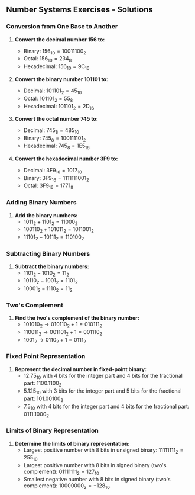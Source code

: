 ## Number Systems Exercises - Solutions

### Conversion from One Base to Another
1. **Convert the decimal number 156 to:**
   - Binary: $156_{10} = 10011100_2$
   - Octal: $156_{10} = 234_8$
   - Hexadecimal: $156_{10} = 9\mathrm{C}_{16}$

2. **Convert the binary number 101101 to:**
   - Decimal: $101101_2 = 45_{10}$
   - Octal: $101101_2 = 55_8$
   - Hexadecimal: $101101_2 = 2\mathrm{D}_{16}$

3. **Convert the octal number 745 to:**
   - Decimal: $745_8 = 485_{10}$
   - Binary: $745_8 = 100111101_2$
   - Hexadecimal: $745_8 = 1\mathrm{E}5_{16}$

4. **Convert the hexadecimal number 3F9 to:**
   - Decimal: $3\mathrm{F}9_{16} = 1017_{10}$
   - Binary: $3\mathrm{F}9_{16} = 1111111001_2$
   - Octal: $3\mathrm{F}9_{16} = 1771_8$

### Adding Binary Numbers
1. **Add the binary numbers:**
   - $1011_2 + 1101_2 = 11000_2$
   - $100110_2 + 101011_2 = 1011001_2$
   - $11101_2 + 10111_2 = 110100_2$

### Subtracting Binary Numbers
1. **Subtract the binary numbers:**
   - $1101_2 - 1010_2 = 11_2$
   - $10110_2 - 1001_2 = 1101_2$
   - $10001_2 - 1110_2 = 11_2$

### Two's Complement
1. **Find the two's complement of the binary number:**
   - $101010_2 \rightarrow 010110_2 + 1 = 010111_2$
   - $110011_2 \rightarrow 001101_2 + 1 = 001110_2$
   - $1001_2 \rightarrow 0110_2 + 1 = 0111_2$

### Fixed Point Representation
1. **Represent the decimal number in fixed-point binary:**
   - $12.75_{10}$ with 4 bits for the integer part and 4 bits for the fractional part: $1100.1100_2$
   - $5.125_{10}$ with 3 bits for the integer part and 5 bits for the fractional part: $101.00100_2$
   - $7.5_{10}$ with 4 bits for the integer part and 4 bits for the fractional part: $0111.1000_2$

### Limits of Binary Representation
1. **Determine the limits of binary representation:**
   - Largest positive number with 8 bits in unsigned binary: $11111111_2 = 255_{10}$
   - Largest positive number with 8 bits in signed binary (two's complement): $01111111_2 = 127_{10}$
   - Smallest negative number with 8 bits in signed binary (two's complement): $10000000_2 = -128_{10}$